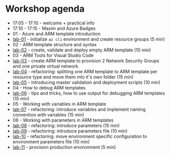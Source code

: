 # Workshop agenda

* 17:05 - 17:10 - welcome + practical info
* 17:10 - 17:15 - Maxim and Azure Badges
* 01 - Azure and ARM template introduction
* [lab-01](labs/lab-01/readme.md) - initialize `az cli` environment and create resource groups (5 min)
* 02 - ARM template structure and syntax
* [lab-02](labs/lab-02/readme.md) - create, validate and deploy empty ARM template (10 min)
* 03 - ARM Tools for Visual Studio Code
* [lab-03](labs/lab-03/readme.md) - create ARM template to provision 2 Network Security Groups and one private virtual network
* [lab-04](labs/lab-04/readme.md) - refactoring: splitting one ARM template to ARM template per resource type and move them into it's own folder (15 min)
* [lab-05](labs/lab-05/readme.md) - introducing master validation and deployment scripts (10 min)
* 04 - How to debug ARM templates
* [lab-06](labs/lab-06/readme.md) - tips and tricks, how to use output for debugging ARM templates (15 min)
* 05 - Working with variables in ARM template
* [lab-07](labs/lab-07/readme.md) - refactoring: introduce variables and implement naming convention with variables (15 min)
* 06 - Working with parameters in ARM  templates
* [lab-08](labs/lab-08/readme.md) - refactoring: introduce parameters (15 min)
* [lab-09](labs/lab-09/readme.md) - refactoring: introduce parameters file (10 min)
* [lab-10](labs/lab-10/readme.md) - refactoring: move environment specific configuration to environment parameters file (10 min)
* [lab-11](labs/lab-11/readme.md) - provision production environment (5 min)
